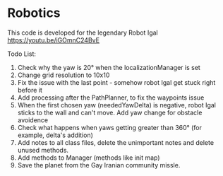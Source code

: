 # Robotics
This code is developed for the legendary Robot Igal
https://youtu.be/iGOmnC24BvE

Todo List:
  1. Check why the yaw is 20° when the localizationManager is set
  2. Change grid resolution to 10x10
  3. Fix the issue with the last point - somehow robot Igal get stuck right before it
  4. Add processing after the PathPlanner, to fix the waypoints issue
  5. When the first chosen yaw (neededYawDelta) is negative, robot Igal sticks to the wall and can't move.
     Add yaw change for obstacle avoidence
  6. Check what happens when yaws getting greater than 360° (for example, delta's addition)
  7. Add notes to all class files, delete the unimportant notes and delete unused methods.
  8. Add methods to Manager (methods like init map)
  9. Save the planet from the Gay Iranian community missle.
